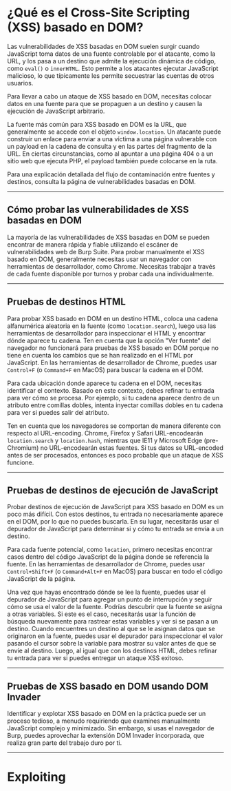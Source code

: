 # ¿Qué es el Cross-Site Scripting (XSS) basado en DOM?

Las vulnerabilidades de XSS basadas en DOM suelen surgir cuando JavaScript toma datos de una fuente controlable por el atacante, como la URL, y los pasa a un destino que admite la ejecución dinámica de código, como `eval()` o `innerHTML`. Esto permite a los atacantes ejecutar JavaScript malicioso, lo que típicamente les permite secuestrar las cuentas de otros usuarios.

Para llevar a cabo un ataque de XSS basado en DOM, necesitas colocar datos en una fuente para que se propaguen a un destino y causen la ejecución de JavaScript arbitrario.

La fuente más común para XSS basado en DOM es la URL, que generalmente se accede con el objeto `window.location`. Un atacante puede construir un enlace para enviar a una víctima a una página vulnerable con un payload en la cadena de consulta y en las partes del fragmento de la URL. En ciertas circunstancias, como al apuntar a una página 404 o a un sitio web que ejecuta PHP, el payload también puede colocarse en la ruta.

Para una explicación detallada del flujo de contaminación entre fuentes y destinos, consulta la página de vulnerabilidades basadas en DOM.

--------------------------------------------------------------------------
## Cómo probar las vulnerabilidades de XSS basadas en DOM

La mayoría de las vulnerabilidades de XSS basadas en DOM se pueden encontrar de manera rápida y fiable utilizando el escáner de vulnerabilidades web de Burp Suite. Para probar manualmente el XSS basado en DOM, generalmente necesitas usar un navegador con herramientas de desarrollador, como Chrome. Necesitas trabajar a través de cada fuente disponible por turnos y probar cada una individualmente.

--------------------------------------------------------------------------
## Pruebas de destinos HTML

Para probar XSS basado en DOM en un destino HTML, coloca una cadena alfanumérica aleatoria en la fuente (como `location.search`), luego usa las herramientas de desarrollador para inspeccionar el HTML y encontrar dónde aparece tu cadena. Ten en cuenta que la opción "Ver fuente" del navegador no funcionará para pruebas de XSS basado en DOM porque no tiene en cuenta los cambios que se han realizado en el HTML por JavaScript. En las herramientas de desarrollador de Chrome, puedes usar `Control+F` (o `Command+F` en MacOS) para buscar la cadena en el DOM.

Para cada ubicación donde aparece tu cadena en el DOM, necesitas identificar el contexto. Basado en este contexto, debes refinar tu entrada para ver cómo se procesa. Por ejemplo, si tu cadena aparece dentro de un atributo entre comillas dobles, intenta inyectar comillas dobles en tu cadena para ver si puedes salir del atributo.

Ten en cuenta que los navegadores se comportan de manera diferente con respecto al URL-encoding. Chrome, Firefox y Safari URL-encodearán `location.search` y `location.hash`, mientras que IE11 y Microsoft Edge (pre-Chromium) no URL-encodearán estas fuentes. Si tus datos se URL-encoded antes de ser procesados, entonces es poco probable que un ataque de XSS funcione.

--------------------------------------------------------------------------
## Pruebas de destinos de ejecución de JavaScript

Probar destinos de ejecución de JavaScript para XSS basado en DOM es un poco más difícil. Con estos destinos, tu entrada no necesariamente aparece en el DOM, por lo que no puedes buscarla. En su lugar, necesitarás usar el depurador de JavaScript para determinar si y cómo tu entrada se envía a un destino.

Para cada fuente potencial, como `location`, primero necesitas encontrar casos dentro del código JavaScript de la página donde se referencia la fuente. En las herramientas de desarrollador de Chrome, puedes usar `Control+Shift+F` (o `Command+Alt+F` en MacOS) para buscar en todo el código JavaScript de la página.

Una vez que hayas encontrado dónde se lee la fuente, puedes usar el depurador de JavaScript para agregar un punto de interrupción y seguir cómo se usa el valor de la fuente. Podrías descubrir que la fuente se asigna a otras variables. Si este es el caso, necesitarás usar la función de búsqueda nuevamente para rastrear estas variables y ver si se pasan a un destino. Cuando encuentres un destino al que se le asignan datos que se originaron en la fuente, puedes usar el depurador para inspeccionar el valor pasando el cursor sobre la variable para mostrar su valor antes de que se envíe al destino. Luego, al igual que con los destinos HTML, debes refinar tu entrada para ver si puedes entregar un ataque XSS exitoso.

--------------------------------------------------------------------------
## Pruebas de XSS basado en DOM usando DOM Invader

Identificar y explotar XSS basado en DOM en la práctica puede ser un proceso tedioso, a menudo requiriendo que examines manualmente JavaScript complejo y minimizado. Sin embargo, si usas el navegador de Burp, puedes aprovechar la extensión DOM Invader incorporada, que realiza gran parte del trabajo duro por ti.

--------------------------------------------------------------------------
# Exploiting

